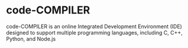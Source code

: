 # code-COMPILER
code-COMPILER is an online Integrated Development Environment (IDE) designed to support multiple programming languages, including C, C++, Python, and Node.js
